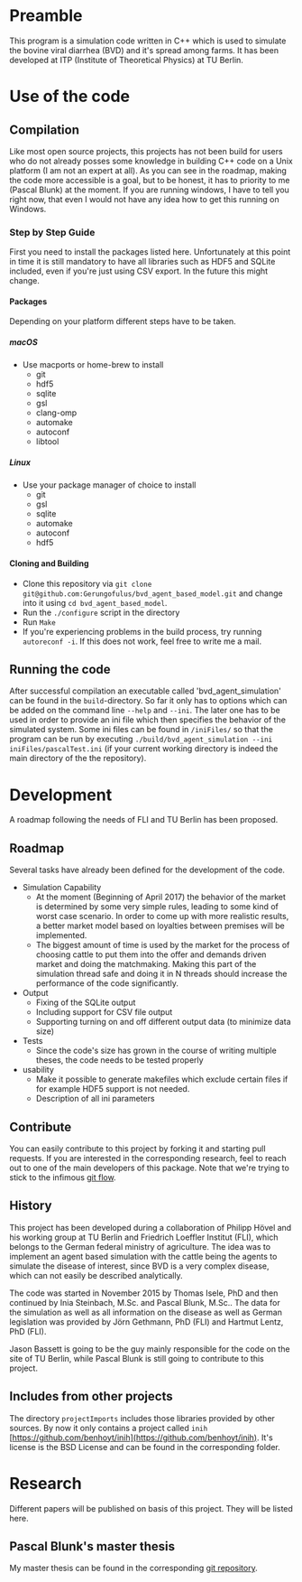 # Preamble
This program is a simulation code written in C++ which is used to simulate the bovine viral diarrhea (BVD) and it's spread among farms. It has been developed at ITP (Institute of Theoretical Physics) at TU Berlin.

# Use of the code
## Compilation
Like most open source projects, this projects has not been build for users who do not already posses some knowledge in building C++ code on a Unix platform (I am not an expert at all). As you can see in the roadmap, making the code more accessible is a goal, but to be honest, it has to priority to me (Pascal Blunk) at the moment. If you are running windows, I have to tell you right now, that even I would not have any idea how to get this running on Windows. 
### Step by Step Guide
First you need to install the packages listed here. Unfortunately at this point in time it is still mandatory to have all libraries such as HDF5 and SQLite included, even if you're just using CSV export. In the future this might change. 
#### Packages
Depending on your platform different steps have to be taken.
##### macOS
* Use macports or home-brew to install
	* git
	* hdf5 
	* sqlite
	* gsl
	* clang-omp	
	* automake
	* autoconf
	* libtool

##### Linux
* Use your package manager of choice to install 
	* git
	* gsl
	* sqlite
	* automake
	* autoconf
	* hdf5
#### Cloning and Building
* Clone this repository via `git clone git@github.com:Gerungofulus/bvd_agent_based_model.git` and change into it using `cd bvd_agent_based_model`.
* Run the `./configure` script in the directory
* Run `Make`
* If you're experiencing problems in the build process, try running `autoreconf -i`. If this does not work, feel free to write me a mail.

## Running the code
After successful compilation an executable called 'bvd_agent_simulation' can be found in the `build`-directory. So far it only has to options which can be added on the command line `--help` and `--ini`. The later one has to be used in order to provide an ini file which then specifies the behavior of the simulated system. Some ini files can be found in `/iniFiles/` so that the program can be run by executing `./build/bvd_agent_simulation --ini iniFiles/pascalTest.ini` (if your current working directory is indeed the main directory of the the repository).

# Development
A roadmap following the needs of FLI and TU Berlin has been proposed. 
## Roadmap
Several tasks have already been defined for the development of the code.

* Simulation Capability
  * At the moment (Beginning of April 2017) the behavior of the market is determined by some very simple rules, leading to some kind of worst case scenario. In order to come up with more realistic results, a better market model based on loyalties between premises will be implemented.
  * The biggest amount of time is used by the market for the process of choosing cattle to put them into the offer and demands driven market and doing the matchmaking. Making this part of the simulation thread safe and doing it in N threads should increase the performance of the code significantly.
* Output
  * Fixing of the SQLite output 
  * Including support for CSV file output
  * Supporting turning on and off different output data (to minimize data size)
* Tests
  * Since the code's size has grown in the course of writing multiple theses, the code needs to be tested properly
* usability 
  * Make it possible to generate makefiles which exclude certain files if for example HDF5 support is not needed.
  * Description of all ini parameters
  
## Contribute
You can easily contribute to this project by forking it and starting pull requests. If you are interested in the corresponding research, feel to reach out to one of the main developers of this package. Note that we're trying to stick to the infimous [git flow](https://danielkummer.github.io/git-flow-cheatsheet/). 

## History
This project has been developed during a collaboration of Philipp Hövel and his working group at TU Berlin and Friedrich Loeffler Institut (FLI), which belongs to the German federal ministry of agriculture. The idea was to implement an agent based simulation with the cattle being the agents to simulate the disease of interest, since BVD is a very complex disease, which can not easily be described analytically. 

The code was started in November 2015 by Thomas Isele, PhD and then continued by Inia Steinbach, M.Sc. and Pascal Blunk, M.Sc.. The data for the simulation as well as all information on the disease as well as German legislation was provided by Jörn Gethmann, PhD (FLI) and Hartmut Lentz, PhD (FLI).

Jason Bassett is going to be the guy mainly responsible for the code on the site of TU Berlin, while Pascal Blunk is still going to contribute to this project. 

## Includes from other projects
The directory `projectImports` includes those libraries provided by other sources. By now it only contains a project called `inih` [https://github.com/benhoyt/inih](https://github.com/benhoyt/inih). It's license is the BSD License and can be found in the corresponding folder.

# Research 
Different papers will be published on basis of this project. They will be listed here.
## Pascal Blunk's master thesis
My master thesis can be found in the corresponding [git repository](https://github.com/Gerungofulus/Masterarbeit/settings).